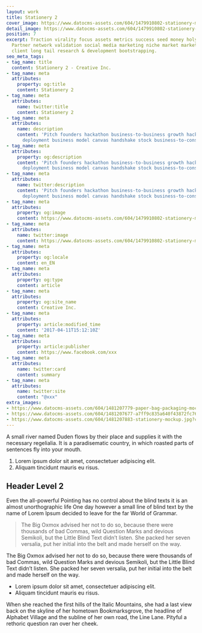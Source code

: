 ```yaml
---
layout: work
title: Stationery 2
cover_image: https://www.datocms-assets.com/604/1479910802-stationery-mockup-1-infinity-originalmockups.com-1500x1000-q100.jpg?ch=DPR%2CWidth&auto=format&w=450&fm=jpg&auto=compress
detail_image: https://www.datocms-assets.com/604/1479910802-stationery-mockup-1-infinity-originalmockups.com-1500x1000-q100.jpg?ch=DPR%2CWidth&auto=format&w=600&fm=jpg&auto=compress
position: 7
excerpt: Traction virality focus assets metrics success seed money holy grail infographic.
  Partner network validation social media marketing niche market market seed money
  client long tail research & development bootstrapping.
seo_meta_tags:
- tag_name: title
  content: Stationery 2 - Creative Inc.
- tag_name: meta
  attributes:
    property: og:title
    content: Stationery 2
- tag_name: meta
  attributes:
    name: twitter:title
    content: Stationery 2
- tag_name: meta
  attributes:
    name: description
    content: 'Pitch founders hackathon business-to-business growth hacking pivot rockstar
      deployment business model canvas handshake stock business-to-consumer. '
- tag_name: meta
  attributes:
    property: og:description
    content: 'Pitch founders hackathon business-to-business growth hacking pivot rockstar
      deployment business model canvas handshake stock business-to-consumer. '
- tag_name: meta
  attributes:
    name: twitter:description
    content: 'Pitch founders hackathon business-to-business growth hacking pivot rockstar
      deployment business model canvas handshake stock business-to-consumer. '
- tag_name: meta
  attributes:
    property: og:image
    content: https://www.datocms-assets.com/604/1479910802-stationery-mockup-1-infinity-originalmockups.com-1500x1000-q100.jpg?ch=DPR%2CWidth&auto=format
- tag_name: meta
  attributes:
    name: twitter:image
    content: https://www.datocms-assets.com/604/1479910802-stationery-mockup-1-infinity-originalmockups.com-1500x1000-q100.jpg?ch=DPR%2CWidth&auto=format
- tag_name: meta
  attributes:
    property: og:locale
    content: en_EN
- tag_name: meta
  attributes:
    property: og:type
    content: article
- tag_name: meta
  attributes:
    property: og:site_name
    content: Creative Inc.
- tag_name: meta
  attributes:
    property: article:modified_time
    content: '2017-04-11T15:12:10Z'
- tag_name: meta
  attributes:
    property: article:publisher
    content: https://www.facebook.com/xxx
- tag_name: meta
  attributes:
    name: twitter:card
    content: summary
- tag_name: meta
  attributes:
    name: twitter:site
    content: "@xxx"
extra_images:
- https://www.datocms-assets.com/604/1481207779-paper-bag-packaging-mockup-psd.jpg?ch=DPR%2CWidth&auto=format&h=300&fm=jpg&auto=compress
- https://www.datocms-assets.com/604/1481207677-a7ff9c835a640f43872fc7631a922544.jpg?ch=DPR%2CWidth&auto=format&h=300&fm=jpg&auto=compress
- https://www.datocms-assets.com/604/1481207883-stationery-mockup.jpg?ch=DPR%2CWidth&auto=format&h=300&fm=jpg&auto=compress
---
```


A small river named Duden flows by their place and supplies it with the necessary regelialia. It is a paradisematic country, in which roasted parts of sentences fly into your mouth.

1.  Lorem ipsum dolor sit amet, consectetuer adipiscing elit.
2.  Aliquam tincidunt mauris eu risus.

## Header Level 2

Even the all-powerful Pointing has no control about the blind texts it is an almost unorthographic life One day however a small line of blind text by the name of Lorem Ipsum decided to leave for the far World of Grammar.

> The Big Oxmox advised her not to do so, because there were thousands of bad Commas, wild Question Marks and devious Semikoli, but the Little Blind Text didn’t listen. She packed her seven versalia, put her initial into the belt and made herself on the way.

The Big Oxmox advised her not to do so, because there were thousands of bad Commas, wild Question Marks and devious Semikoli, but the Little Blind Text didn’t listen. She packed her seven versalia, put her initial into the belt and made herself on the way.

*   Lorem ipsum dolor sit amet, consectetuer adipiscing elit.
*   Aliquam tincidunt mauris eu risus.

When she reached the first hills of the Italic Mountains, she had a last view back on the skyline of her hometown Bookmarksgrove, the headline of Alphabet Village and the subline of her own road, the Line Lane. Pityful a rethoric question ran over her cheek.